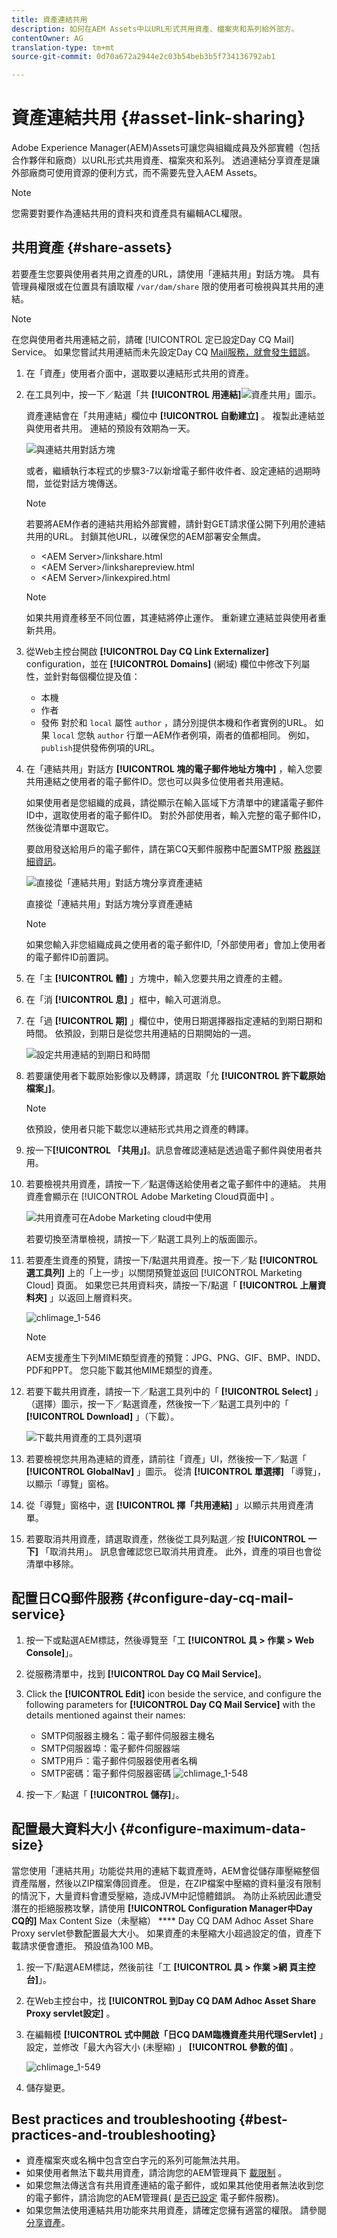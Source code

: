 ```yaml
---
title: 資產連結共用
description: 如何在AEM Assets中以URL形式共用資產、檔案夾和系列給外部方。
contentOwner: AG
translation-type: tm+mt
source-git-commit: 0d70a672a2944e2c03b54beb3b5f734136792ab1

---
```



# 資產連結共用 {#asset-link-sharing}

Adobe Experience Manager(AEM)Assets可讓您與組織成員及外部實體（包括合作夥伴和廠商）以URL形式共用資產、檔案夾和系列。 透過連結分享資產是讓外部廠商可使用資源的便利方式，而不需要先登入AEM Assets。

>[!NOTE]
>
>您需要對要作為連結共用的資料夾和資產具有編輯ACL權限。

## 共用資產 {#share-assets}

若要產生您要與使用者共用之資產的URL，請使用「連結共用」對話方塊。 具有管理員權限或在位置具有讀取權 `/var/dam/share` 限的使用者可檢視與其共用的連結。

>[!NOTE]
>
>在您與使用者共用連結之前，請確 [!UICONTROL 定已設定Day CQ Mail] Service。 如果您嘗試共用連結而未先設定Day CQ [Mail服務，就會發生錯誤](link-sharing.md#configure-day-cq-mail-service)。

1. 在「資產」使用者介面中，選取要以連結形式共用的資產。
1. 在工具列中，按一下／點選「共 **[!UICONTROL 用連結]**![資產共用」圖示](assets/assets_share.png)。

   資產連結會在「共用連結」欄位中 **[!UICONTROL 自動建立]** 。 複製此連結並與使用者共用。 連結的預設有效期為一天。

   ![與連結共用對話方塊](assets/chlimage_1-542.png)

   或者，繼續執行本程式的步驟3-7以新增電子郵件收件者、設定連結的過期時間，並從對話方塊傳送。

   >[!NOTE]
   >
   >若要將AEM作者的連結共用給外部實體，請針對GET請求僅公開下列用於連結共用的URL。 封鎖其他URL，以確保您的AEM部署安全無虞。
   >
   >* &lt;AEM Server>/linkshare.html
   * &lt;AEM Server>/linksharepreview.html
   * &lt;AEM Server>/linkexpired.html


   >[!NOTE]
   如果共用資產移至不同位置，其連結將停止運作。 重新建立連結並與使用者重新共用。

1. 從Web主控台開啟 **[!UICONTROL Day CQ Link Externalizer]** configuration，並在 **[!UICONTROL Domains]**  (網域) 欄位中修改下列屬性，並針對每個欄位提及值：

   * 本機
   * 作者
   * 發佈
   對於和 `local` 屬性 `author` ，請分別提供本機和作者實例的URL。 如果 `local` 您執 `author` 行單一AEM作者例項，兩者的值都相同。 例如， `publish`提供發佈例項的URL。

1. 在「連結共用」對話方 **[!UICONTROL 塊的電子郵件地址方塊中]** ，輸入您要共用連結之使用者的電子郵件ID。您也可以與多位使用者共用連結。

   如果使用者是您組織的成員，請從顯示在輸入區域下方清單中的建議電子郵件ID中，選取使用者的電子郵件ID。 對於外部使用者，輸入完整的電子郵件ID，然後從清單中選取它。

   要啟用發送給用戶的電子郵件，請在第CQ天郵件服務中配置SMTP服 [務器詳細資訊](link-sharing.md#configure-day-cq-mail-service)。

   ![直接從「連結共用」對話方塊分享資產連結](assets/chlimage_1-543.png)

   直接從「連結共用」對話方塊分享資產連結

   >[!NOTE]
   如果您輸入非您組織成員之使用者的電子郵件ID,「外部使用者」會加上使用者的電子郵件ID前置詞。

1. 在「主 **[!UICONTROL 體]** 」方塊中，輸入您要共用之資產的主體。
1. 在「消 **[!UICONTROL 息]** 」框中，輸入可選消息。
1. 在「過 **[!UICONTROL 期]** 」欄位中，使用日期選擇器指定連結的到期日期和時間。 依預設，到期日是從您共用連結的日期開始的一週。

   ![設定共用連結的到期日和時間](assets/chlimage_1-544.png)

1. 若要讓使用者下載原始影像以及轉譯，請選取「允 **[!UICONTROL 許下載原始檔案」]**。

   >[!NOTE]
   依預設，使用者只能下載您以連結形式共用之資產的轉譯。

1. 按一下&#x200B;**[!UICONTROL 「共用」]**。訊息會確認連結是透過電子郵件與使用者共用。
1. 若要檢視共用資產，請按一下／點選傳送給使用者之電子郵件中的連結。 共用資產會顯示在 [!UICONTROL Adobe Marketing Cloud頁面中] 。

   ![共用資產可在Adobe Marketing cloud中使用](assets/chlimage_1-545.png)

   若要切換至清單檢視，請按一下／點選工具列上的版面圖示。

1. 若要產生資產的預覽，請按一下/點選共用資產。按一下／點 **[!UICONTROL 選工具列]** 上的「上一步」以關閉預覽並返回 [!UICONTROL Marketing Cloud] 頁面。 如果您已共用資料夾，請按一下/點選「 **[!UICONTROL 上層資料夾]** 」以返回上層資料夾。

   ![chlimage_1-546](assets/chlimage_1-546.png)

   >[!NOTE]
   AEM支援產生下列MIME類型資產的預覽：JPG、PNG、GIF、BMP、INDD、PDF和PPT。 您只能下載其他MIME類型的資產。

1. 若要下載共用資產，請按一下／點選工具列中的「 **[!UICONTROL Select]** 」（選擇）圖示，按一下／點選資產，然後按一下／點選工具列中的「 **[!UICONTROL Download]** 」（下載）。

   ![下載共用資產的工具列選項](assets/chlimage_1-547.png)

1. 若要檢視您共用為連結的資產，請前往「資產」UI，然後按一下／點選「 **[!UICONTROL GlobalNav]** 」圖示。 從清 **[!UICONTROL 單選擇]** 「導覽」，以顯示「導覽」窗格。
1. 從「導覽」窗格中，選 **[!UICONTROL 擇「共用連結]** 」以顯示共用資產清單。
1. 若要取消共用資產，請選取資產，然後從工具列點選／按 **[!UICONTROL 一下]** 「取消共用」。 訊息會確認您已取消共用資產。 此外，資產的項目也會從清單中移除。

## 配置日CQ郵件服務 {#configure-day-cq-mail-service}

1. 按一下或點選AEM標誌，然後導覽至「工 **[!UICONTROL 具 > 作業 > Web Console]**」。
1. 從服務清單中，找到 **[!UICONTROL Day CQ Mail Service]**。
1. Click the **[!UICONTROL Edit]** icon beside the service, and configure the following parameters for **[!UICONTROL Day CQ Mail Service]** with the details mentioned against their names:

   * SMTP伺服器主機名：電子郵件伺服器主機名
   * SMTP伺服器埠：電子郵件伺服器端
   * SMTP用戶：電子郵件伺服器使用者名稱
   * SMTP密碼：電子郵件伺服器密碼
   ![chlimage_1-548](assets/chlimage_1-548.png)

1. 按一下／點選「 **[!UICONTROL 儲存]**」。

## 配置最大資料大小 {#configure-maximum-data-size}

當您使用「連結共用」功能從共用的連結下載資產時，AEM會從儲存庫壓縮整個資產階層，然後以ZIP檔案傳回資產。 但是，在ZIP檔案中壓縮的資料量沒有限制的情況下，大量資料會遭受壓縮，造成JVM中記憶體錯誤。 為防止系統因此遭受潛在的拒絕服務攻擊，請使用 **[!UICONTROL Configuration Manager中Day CQ的]** Max Content Size（未壓縮） **** Day CQ DAM Adhoc Asset Share Proxy servlet參數配置最大大小。 如果資產的未壓縮大小超過設定的值，資產下載請求便會遭拒。 預設值為100 MB。

1. 按一下/點選AEM標誌，然後前往「工 **[!UICONTROL 具 > 作業 >網 頁主控台]**」。
1. 在Web主控台中，找 **[!UICONTROL 到Day CQ DAM Adhoc Asset Share Proxy servlet設定]** 。
1. 在編輯模 **[!UICONTROL 式中開啟「日CQ DAM臨機資產共用代理Servlet]** 」設定，並修改「最大內容大小 (未壓縮) 」 **[!UICONTROL 參數的值]** 。

   ![chlimage_1-549](assets/chlimage_1-549.png)

1. 儲存變更。

## Best practices and troubleshooting {#best-practices-and-troubleshooting}

* 資產檔案夾或名稱中包含空白字元的系列可能無法共用。
* 如果使用者無法下載共用資產，請洽詢您的AEM管理員下 [載限制](#configure-maximum-data-size) 。
* 如果您無法傳送含有共用資產連結的電子郵件，或如果其他使用者無法收到您的電子郵件，請洽詢您的AEM管理員( [是否已設定](#configure-day-cq-mail-service) 電子郵件服務)。
* 如果您無法使用連結共用功能來共用資產，請確定您擁有適當的權限。 請參閱 [分享資產](#share-assets)。
